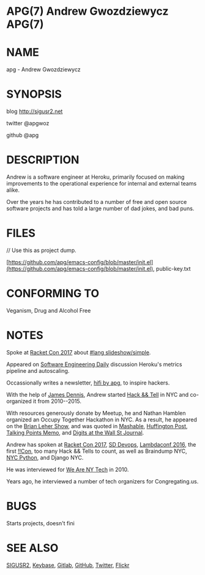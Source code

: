 # APG(7) Andrew Gwozdziewycz APG(7)

# NAME

apg - Andrew Gwozdziewycz

# SYNOPSIS

blog http://sigusr2.net

twitter @apgwoz

github @apg
    
# DESCRIPTION

Andrew is a software engineer at Heroku, primarily focused on making improvements to the operational experience for internal and external teams alike. 

Over the years he has contributed to a number of free and open source software projects and has told a large number of dad jokes, and bad puns.

# FILES

// Use this as project dump.

[https://github.com/apg/emacs-config/blob/master/init.el](https://github.com/apg/emacs-config/blob/master/init.el), public-key.txt

# CONFORMING TO

Veganism, Drug and Alcohol Free

# NOTES

Spoke at [Racket Con 2017](http://con.racket-lang.org) about [#lang slideshow/simple](https://github.com/apg/slideshow-simple).

Appeared on [Software Engineering Daily](https://softwareengineeringdaily.com/2017/02/28/heroku-autoscaling-with-andrew-gwozdziewycz/) discussion Heroku's metrics pipeline and autoscaling.

Occassionally writes a newsletter, [hifi by apg](http://hifibyapg.com), to inspire hackers.

With the help of [James Dennis](http://jmsdnns.com), Andrew started [Hack && Tell](http://hackandtell.org) in NYC and co-organized it from 2010--2015.

With resources generously donate by Meetup, he and Nathan Hamblen organized an Occupy Together Hackathon in NYC. As a result, he appeared on the [Brian Leher Show](https://vimeo.com/31913208), and was quoted in [Mashable](http://mashable.com/2011/10/14/occupy-wall-street-hackathons/), [Huffington Post](https://secure.huffingtonpost.com/2011/10/26/occupy-wall-street-a-diy-tech-tools-protest_n_1032518.html), [Talking Points Memo](http://idealab.talkingpointsmemo.com/2011/10/hackathons-birth-new-tools-for-occupy-movement.php), and [Digits at the Wall St Journal](https://web.archive.org/web/20111116012021/http://blogs.wsj.com/digits/2011/10/14/techies-unite-for-occupy-wall-street-hackathon).

Andrew has spoken at [Racket Con 2017](http://con.racket-lang.org), [SD Devops](https://github.com/sddevops/presentations/tree/gh-pages/shard-your-shelf), [Lambdaconf 2016](https://www.youtube.com/watch?v=RuUrMqkASUU), the first [!!Con](https://www.youtube.com/watch?v=QLzhB6c8uCg), too many Hack && Tells to count, as well as Braindump NYC, [NYC Python](https://www.meetup.com/nycpython/), and Django NYC.

He was interviewed for [We Are NY Tech](http://wearenytech.com/32-andrew-gwozdziewycz-software-engineer-at-meetup) in 2010.

Years ago, he interviewed a number of tech organizers for Congregating.us.

# BUGS

Starts projects, doesn't fini

# SEE ALSO

[SIGUSR2](http://sigusr2.net), [Keybase](https://keybase.io/apg), [Gitlab](https://gitlab.com/apg), [GitHub](https://github.com/apg), [Twitter](https://twitter.com/apgwoz), [Flickr](https://flickr.com/photos/thinkiandy)
